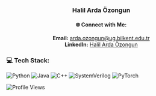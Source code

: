 <h3 align="center">Halil Arda Özongun</h3>

<div align="center">
  <h4>🌐 Connect with Me:</h4>
  <p>
    <strong>Email:</strong> <a href="mailto:arda.ozongun@ug.bilkent.edu.tr">arda.ozongun@ug.bilkent.edu.tr</a> <br>
    <strong>LinkedIn:</strong> <a href="https://www.linkedin.com/in/halil-arda-özongun-74b590209/">Halil Arda Özongun</a>
  </p>
</div>


### 💻 Tech Stack:
![Python](https://img.shields.io/badge/Python-3776AB?style=for-the-badge&logo=python&logoColor=white)
![Java](https://img.shields.io/badge/Java-007396?style=for-the-badge&logo=java&logoColor=white)
![C++](https://img.shields.io/badge/C++-00599C?style=for-the-badge&logo=c%2B%2B&logoColor=white)
![SystemVerilog](https://img.shields.io/badge/SystemVerilog-FCC624?style=for-the-badge&logo=verilog&logoColor=white)
![PyTorch](https://img.shields.io/badge/PyTorch-EE4C2C?style=for-the-badge&logo=pytorch&logoColor=white)


![Profile Views](https://komarev.com/ghpvc/?username=Gall-ardo&color=blue)

